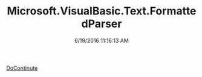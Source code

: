 ﻿---
title: Microsoft.VisualBasic.Text.FormattedParser
date: 6/19/2016 11:16:13 AM
---

[DoContinute](T-Microsoft.VisualBasic.Text.FormattedParser.DoContinute.html)
